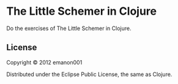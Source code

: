 # The Little Schemer in Clojure

Do the exercises of The Little Schemer in Clojure.

## License

Copyright © 2012 emanon001

Distributed under the Eclipse Public License, the same as Clojure.
